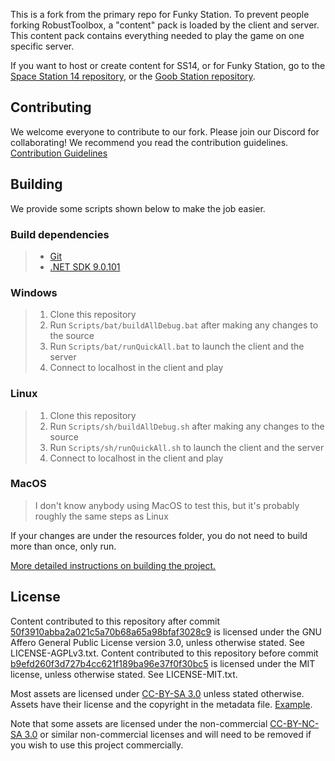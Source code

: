 
This is a fork from the primary repo for Funky Station. To prevent people forking RobustToolbox, a "content" pack is loaded by the client and server. This content pack contains everything needed to play the game on one specific server.

If you want to host or create content for SS14, or for Funky Station, go to the [Space Station 14 repository](https://github.com/space-wizards/space-station-14), or the [Goob Station repository](https://github.com/funky-station/funky-station).


## Contributing

We welcome everyone to contribute to our fork. Please join our Discord for collaborating!
We recommend you read the contribution guidelines. [Contribution Guidelines](https://docs.spacestation14.com/en/general-development/codebase-info/pull-request-guidelines.html)

## Building

We provide some scripts shown below to make the job easier.

### Build dependencies

> - [Git](https://git-scm.com)
> - [.NET SDK 9.0.101](https://dotnet.microsoft.com/en-us/download/dotnet/9.0)

### Windows

> 1. Clone this repository
> 2. Run `Scripts/bat/buildAllDebug.bat` after making any changes to the source
> 3. Run `Scripts/bat/runQuickAll.bat` to launch the client and the server
> 4. Connect to localhost in the client and play

### Linux

> 1. Clone this repository
> 2. Run `Scripts/sh/buildAllDebug.sh` after making any changes to the source
> 3. Run `Scripts/sh/runQuickAll.sh` to launch the client and the server
> 4. Connect to localhost in the client and play

### MacOS

> I don't know anybody using MacOS to test this, but it's probably roughly the same steps as Linux

If your changes are under the resources folder, you do not need to build more than once, only run.

[More detailed instructions on building the project.](https://docs.goobstation.com/en/general-development/setup.html)

## License

Content contributed to this repository after commit [50f3910abba2a021c5a70b68a65a98bfaf3028c9](https://github.com/funky-station/funky-station/commit/50f3910abba2a021c5a70b68a65a98bfaf3028c9) is licensed under the GNU Affero General Public License version 3.0, unless otherwise stated. See LICENSE-AGPLv3.txt. Content contributed to this repository before commit [b9efd260f3d727b4cc621f189ba96e37f0f30bc5](https://github.com/Goob-Station/Goob-Station/commit/b9efd260f3d727b4cc621f189ba96e37f0f30bc5) is licensed under the MIT license, unless otherwise stated. See LICENSE-MIT.txt.

Most assets are licensed under [CC-BY-SA 3.0](https://creativecommons.org/licenses/by-sa/3.0/) unless stated otherwise. Assets have their license and the copyright in the metadata file. [Example](https://github.com/space-wizards/space-station-14/blob/master/Resources/Textures/Objects/Tools/crowbar.rsi/meta.json).

Note that some assets are licensed under the non-commercial [CC-BY-NC-SA 3.0](https://creativecommons.org/licenses/by-nc-sa/3.0/) or similar non-commercial licenses and will need to be removed if you wish to use this project commercially.

